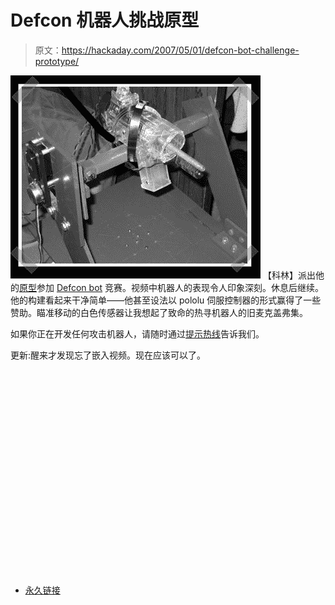 # Defcon 机器人挑战原型

> 原文：<https://hackaday.com/2007/05/01/defcon-bot-challenge-prototype/>

![](img/858e9a678a8afa43c3291d25166f0b5b.png)
【科林】派出他的[原型](http://www.colinkarpfinger.com/projects/defcon/)参加 [Defcon bot](http://www.hackaday.com/2006/12/02/defcon-bot-rules-announced/) 竞赛。视频中机器人的表现令人印象深刻。休息后继续。他的构建看起来干净简单——他甚至设法以 pololu 伺服控制器的形式赢得了一些赞助。瞄准移动的白色传感器让我想起了致命的热寻机器人的旧麦克盖弗集。

如果你正在开发任何攻击机器人，请随时通过[提示热线](http://hackaday.com/tips)告诉我们。

更新:醒来才发现忘了嵌入视频。现在应该可以了。

<object width="400" height="325"><param value="http://www.youtube.com/v/Sovf6UxKL5E" name="movie"><param value="transparent" name="wmode"></object>

*   [永久链接](http://www.colinkarpfinger.com/projects/defcon)